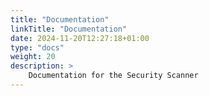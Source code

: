 ```yaml
---
title: "Documentation"
linkTitle: "Documentation"
date: 2024-11-20T12:27:18+01:00
type: "docs"
weight: 20
description: >
    Documentation for the Security Scanner
---
```


